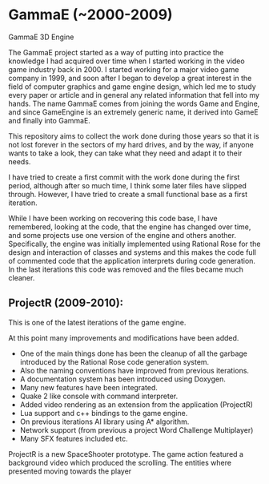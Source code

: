 # GammaE (~2000-2009)
GammaE 3D Engine

The GammaE project started as a way of putting into practice the knowledge I had acquired over time when I started working in the video game industry back in 2000.
I started working for a major video game company in 1999, and soon after I began to develop a great interest in the field of computer graphics and game engine design, which led me to study every paper or article and in general any related information that fell into my hands.
The name GammaE comes from joining the words Game and Engine, and since GameEngine is an extremely generic name, it derived into GameE and finally into GammaE.

This repository aims to collect the work done during those years so that it is not lost forever in the sectors of my hard drives, and by the way, if anyone wants to take a look, they can take what they need and adapt it to their needs.

I have tried to create a first commit with the work done during the first period, although after so much time, I think some later files have slipped through. However, I have tried to create a small functional base as a first iteration.

While I have been working on recovering this code base, I have remembered, looking at the code, that the engine has changed over time, and some projects use one version of the engine and others another. Specifically, the engine was initially implemented using Rational Rose for the design and interaction of classes and systems and this makes the code full of commented code that the application interprets during code generation. In the last iterations this code was removed and the files became much cleaner.


## ProjectR (2009-2010):
This is one of the latest iterations of the game engine. 

At this point many improvements and modifications have been added.
- One of the main things done has been the cleanup of all the garbage introduced by the Rational Rose code generation system.
- Also the naming conventions have improved from previous iterations.
- A documentation system has been introduced using Doxygen.
- Many new features have been integrated.
- Quake 2 like console with command interpreter.
- Added video rendering as an extension from the application (ProjectR)
- Lua support and c++ bindings to the game engine.
- On previous iterations AI library using A* algorithm.
- Network support (from previous a project Word Challenge Multiplayer)
- Many SFX features included etc.

ProjectR is a new SpaceShooter prototype. The game action  featured a background video which produced the scrolling. The entities where presented moving towards the player
